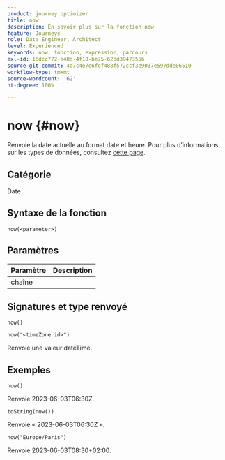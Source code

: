 ```yaml
---
product: journey optimizer
title: now
description: En savoir plus sur la fonction now
feature: Journeys
role: Data Engineer, Architect
level: Experienced
keywords: now, fonction, expression, parcours
exl-id: 16dcc772-e48d-4f10-be75-62dd39473556
source-git-commit: 4e7c4e7e6fcf488f572ccf3e9037e597dde06510
workflow-type: tm+mt
source-wordcount: '62'
ht-degree: 100%

---
```


# now {#now}

Renvoie la date actuelle au format date et heure. Pour plus d’informations sur les types de données, consultez [cette page](../expression/data-types.md).

## Catégorie

Date

## Syntaxe de la fonction

`now(<parameter>)`

## Paramètres

| Paramètre | Description |
|--- |--- |
| chaîne |  |

## Signatures et type renvoyé

`now()`

`now("<timeZone id>")`

Renvoie une valeur dateTime.

## Exemples

`now()`

Renvoie 2023-06-03T06:30Z.

`toString(now())`

Renvoie « 2023-06-03T06:30Z ».

`now("Europe/Paris")`

Renvoie 2023-06-03T08:30+02:00.
